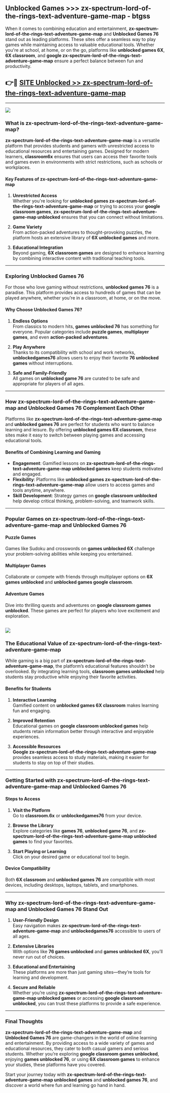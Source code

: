 ## Unblocked Games >>> zx-spectrum-lord-of-the-rings-text-adventure-game-map - btgss 

When it comes to combining education and entertainment, **zx-spectrum-lord-of-the-rings-text-adventure-game-map** and **Unblocked Games 76** stand out as leading platforms. These sites offer a seamless way to play games while maintaining access to valuable educational tools. Whether you're at school, at home, or on the go, platforms like **unblocked games 6X**, **6X classroom**, and **google zx-spectrum-lord-of-the-rings-text-adventure-game-map** ensure a perfect balance between fun and productivity.
## 👉🔴 [SITE Unblocked >> zx-spectrum-lord-of-the-rings-text-adventure-game-map](http://premium.freeplayer.one?title=zx-spectrum-lord-of-the-rings-text-adventure-game-map&ref=22JU)
---
<a href="http://premium.freeplayer.one?title=zx-spectrum-lord-of-the-rings-text-adventure-game-map&ref=22JU/"><img src="https://github.com/user-attachments/assets/438f12ca-57a4-47a3-8ead-c64da593a1e5"/></a>
### What is zx-spectrum-lord-of-the-rings-text-adventure-game-map?  

**zx-spectrum-lord-of-the-rings-text-adventure-game-map** is a versatile platform that provides students and gamers with unrestricted access to educational resources and entertaining games. Designed for modern learners, **classroom6x** ensures that users can access their favorite tools and games even in environments with strict restrictions, such as schools or workplaces.  

#### Key Features of zx-spectrum-lord-of-the-rings-text-adventure-game-map  

1. **Unrestricted Access**  
   Whether you're looking for **unblocked games zx-spectrum-lord-of-the-rings-text-adventure-game-map** or trying to access your **google classroom games**, **zx-spectrum-lord-of-the-rings-text-adventure-game-map unblocked** ensures that you can connect without limitations.  

2. **Game Variety**  
   From action-packed adventures to thought-provoking puzzles, the platform hosts an extensive library of **6X unblocked games** and more.  

3. **Educational Integration**  
   Beyond gaming, **6X classroom games** are designed to enhance learning by combining interactive content with traditional teaching tools.  



---

### Exploring Unblocked Games 76  

For those who love gaming without restrictions, **unblocked games 76** is a paradise. This platform provides access to hundreds of games that can be played anywhere, whether you're in a classroom, at home, or on the move.  

#### Why Choose Unblocked Games 76?  

1. **Endless Options**  
   From classics to modern hits, **games unblocked 76** has something for everyone. Popular categories include **puzzle games**, **multiplayer games**, and even **action-packed adventures**.  

2. **Play Anywhere**  
   Thanks to its compatibility with school and work networks, **unblockedgames76** allows users to enjoy their favorite **76 unblocked games** without interruptions.  

3. **Safe and Family-Friendly**  
   All games on **unblocked game 76** are curated to be safe and appropriate for players of all ages.  

---

### How zx-spectrum-lord-of-the-rings-text-adventure-game-map and Unblocked Games 76 Complement Each Other  

Platforms like **zx-spectrum-lord-of-the-rings-text-adventure-game-map** and **unblocked games 76** are perfect for students who want to balance learning and leisure. By offering **unblocked games 6X classroom**, these sites make it easy to switch between playing games and accessing educational tools.  

#### Benefits of Combining Learning and Gaming  

- **Engagement**: Gamified lessons on **zx-spectrum-lord-of-the-rings-text-adventure-game-map unblocked games** keep students motivated and engaged.  
- **Flexibility**: Platforms like **unblocked games zx-spectrum-lord-of-the-rings-text-adventure-game-map** allow users to access games and tools anytime, anywhere.  
- **Skill Development**: Strategy games on **google classroom unblocked** help develop critical thinking, problem-solving, and teamwork skills.  

---

### Popular Games on zx-spectrum-lord-of-the-rings-text-adventure-game-map and Unblocked Games 76  

#### Puzzle Games  

Games like Sudoku and crosswords on **games unblocked 6X** challenge your problem-solving abilities while keeping you entertained.  

#### Multiplayer Games  

Collaborate or compete with friends through multiplayer options on **6X games unblocked** and **unblocked games google classroom**.  

#### Adventure Games  

Dive into thrilling quests and adventures on **google classroom games unblocked**. These games are perfect for players who love excitement and exploration.  

<a href="http://download.freeplayer.one?title=zx-spectrum-lord-of-the-rings-text-adventure-game-map&ref=23D/"><img src="https://github.com/user-attachments/assets/fe0c3e91-c8e1-489c-acf0-e2f614c12fb8"/></a>
---

### The Educational Value of zx-spectrum-lord-of-the-rings-text-adventure-game-map  

While gaming is a big part of **zx-spectrum-lord-of-the-rings-text-adventure-game-map**, the platform’s educational features shouldn’t be overlooked. By integrating learning tools, **classroom games unblocked** help students stay productive while enjoying their favorite activities.  

#### Benefits for Students  

1. **Interactive Learning**  
   Gamified content on **unblocked games 6X classroom** makes learning fun and engaging.  

2. **Improved Retention**  
   Educational games on **google classroom unblocked games** help students retain information better through interactive and enjoyable experiences.  

3. **Accessible Resources**  
   **Google zx-spectrum-lord-of-the-rings-text-adventure-game-map** provides seamless access to study materials, making it easier for students to stay on top of their studies.  

---

### Getting Started with zx-spectrum-lord-of-the-rings-text-adventure-game-map and Unblocked Games 76  

#### Steps to Access  

1. **Visit the Platform**  
   Go to **classroom.6x** or **unblockedgames76** from your device.  

2. **Browse the Library**  
   Explore categories like **games 76**, **unblocked game 76**, and **zx-spectrum-lord-of-the-rings-text-adventure-game-map unblocked games** to find your favorites.  

3. **Start Playing or Learning**  
   Click on your desired game or educational tool to begin.  

#### Device Compatibility  

Both **6X classroom** and **unblocked games 76** are compatible with most devices, including desktops, laptops, tablets, and smartphones.  

---

### Why zx-spectrum-lord-of-the-rings-text-adventure-game-map and Unblocked Games 76 Stand Out  

1. **User-Friendly Design**  
   Easy navigation makes **zx-spectrum-lord-of-the-rings-text-adventure-game-map** and **unblockedgames76** accessible to users of all ages.  

2. **Extensive Libraries**  
   With options like **76 games unblocked** and **games unblocked 6X**, you’ll never run out of choices.  

3. **Educational and Entertaining**  
   These platforms are more than just gaming sites—they’re tools for learning and development.  

4. **Secure and Reliable**  
   Whether you’re using **zx-spectrum-lord-of-the-rings-text-adventure-game-map unblocked games** or accessing **google classroom unblocked**, you can trust these platforms to provide a safe experience.  

---

### Final Thoughts  

**zx-spectrum-lord-of-the-rings-text-adventure-game-map** and **Unblocked Games 76** are game-changers in the world of online learning and entertainment. By providing access to a wide variety of games and educational resources, they cater to both casual gamers and serious students. Whether you’re exploring **google classroom games unblocked**, enjoying **games unblocked 76**, or using **6X classroom games** to enhance your studies, these platforms have you covered.  

Start your journey today with **zx-spectrum-lord-of-the-rings-text-adventure-game-map unblocked games** and **unblocked games 76**, and discover a world where fun and learning go hand in hand.  